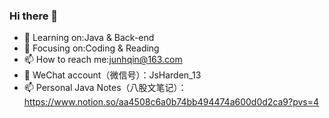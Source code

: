 ### Hi there 👋

<!--
**junhqin/junhqin** is a ✨ _special_ ✨ repository because its `README.md` (this file) appears on your GitHub profile.

Here are some ideas to get you started:

- 🔭 I’m currently working on ...
- 🌱 I’m currently learning ...
- 👯 I’m looking to collaborate on ...
- 🤔 I’m looking for help with ...
- 💬 Ask me about ...
- 📫 How to reach me: ...
- 😄 Pronouns: ...
- ⚡ Fun fact: ...
-->
- 🔭 Learning on:Java & Back-end
- 🌱 Focusing on:Coding & Reading
- 📫 How to reach me:junhqin@163.com
- 💬 WeChat account（微信号）：JsHarden_13
- 📫 Personal Java Notes（八股文笔记）：https://www.notion.so/aa4508c6a0b74bb494474a600d0d2ca9?pvs=4
